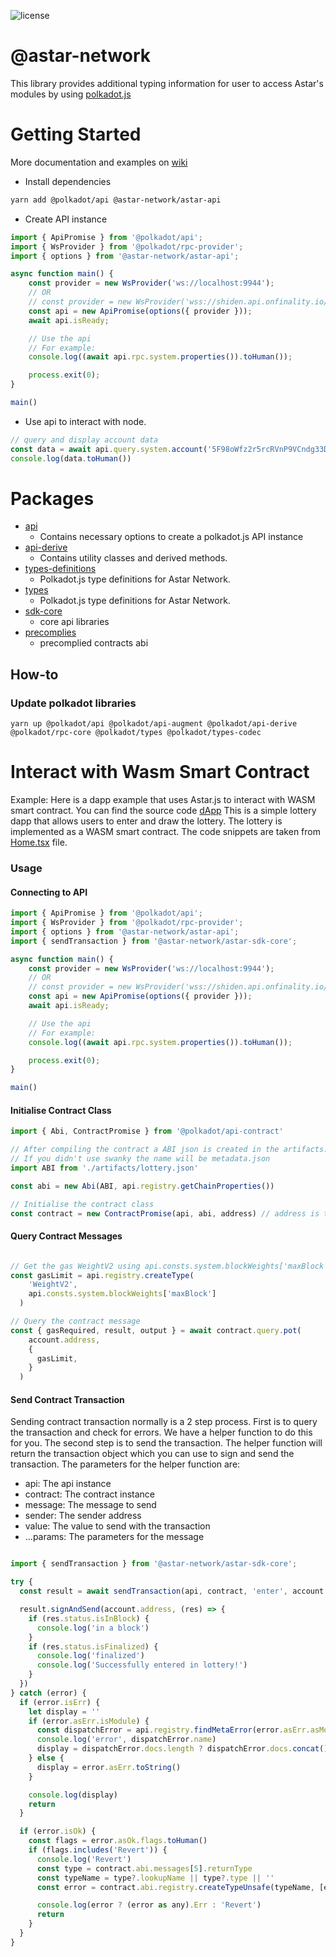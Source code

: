 ![license](https://img.shields.io/badge/License-Apache%202.0-blue?logo=apache&style=flat-square)
# @astar-network

This library provides additional typing information for user to access Astar's modules by using [polkadot.js](https://github.com/polkadot-js/api)

# Getting Started

More documentation and examples on [wiki](https://github.com/astarNetwork/astar.js/wiki)

- Install dependencies

```bash
yarn add @polkadot/api @astar-network/astar-api
```

- Create API instance

```ts
import { ApiPromise } from '@polkadot/api';
import { WsProvider } from '@polkadot/rpc-provider';
import { options } from '@astar-network/astar-api';

async function main() {
    const provider = new WsProvider('ws://localhost:9944');
    // OR
    // const provider = new WsProvider('wss://shiden.api.onfinality.io/public-ws');
    const api = new ApiPromise(options({ provider }));
    await api.isReady;

    // Use the api
    // For example:
    console.log((await api.rpc.system.properties()).toHuman());

    process.exit(0);
}

main()
```

- Use api to interact with node.

```ts
// query and display account data
const data = await api.query.system.account('5F98oWfz2r5rcRVnP9VCndg33DAAsky3iuoBSpaPUbgN9AJn');
console.log(data.toHuman())
```

# Packages

- [api](./packages/api)
  - Contains necessary options to create a polkadot.js API instance
- [api-derive](./packages/api-derive)
  - Contains utility classes and derived methods.
- [types-definitions](./packages/type-definitions)
  - Polkadot.js type definitions for Astar Network.
- [types](./packages/types)
  - Polkadot.js type definitions for Astar Network.
- [sdk-core](./packages/sdk-core)
  - core api libraries
- [precomplies](./packages/precompiles)
  - precomplied contracts abi

## How-to

### Update polkadot libraries

```shell
yarn up @polkadot/api @polkadot/api-augment @polkadot/api-derive @polkadot/rpc-core @polkadot/types @polkadot/types-codec
```


# Interact with Wasm Smart Contract

Example: Here is a dapp example that uses Astar.js to interact with WASM smart contract. You can find the source code [dApp](https://github.com/astarNetwork/wasm-lottery)
This is a simple lottery dapp that allows users to enter and draw the lottery. The lottery is implemented as a WASM smart contract.
The code snippets are taken from [Home.tsx](https://github.com/AstarNetwork/wasm-lottery/blob/master/src/Home.tsx) file.

### Usage

#### Connecting to API

```js
import { ApiPromise } from '@polkadot/api';
import { WsProvider } from '@polkadot/rpc-provider';
import { options } from '@astar-network/astar-api';
import { sendTransaction } from '@astar-network/astar-sdk-core';

async function main() {
    const provider = new WsProvider('ws://localhost:9944');
    // OR
    // const provider = new WsProvider('wss://shiden.api.onfinality.io/public-ws');
    const api = new ApiPromise(options({ provider }));
    await api.isReady;

    // Use the api
    // For example:
    console.log((await api.rpc.system.properties()).toHuman());

    process.exit(0);
}

main()
```

#### Initialise Contract Class

```js
import { Abi, ContractPromise } from '@polkadot/api-contract'

// After compiling the contract a ABI json is created in the artifacts. Import the ABI:
// If you didn't use swanky the name will be metadata.json
import ABI from './artifacts/lottery.json'

const abi = new Abi(ABI, api.registry.getChainProperties())

// Initialise the contract class
const contract = new ContractPromise(api, abi, address) // address is the deployed contract address
```

#### Query Contract Messages

```js

// Get the gas WeightV2 using api.consts.system.blockWeights['maxBlock']
const gasLimit = api.registry.createType(
    'WeightV2',
    api.consts.system.blockWeights['maxBlock']
  )

// Query the contract message
const { gasRequired, result, output } = await contract.query.pot(
    account.address,
    {
      gasLimit,
    }
  )
```

#### Send Contract Transaction

Sending contract transaction normally is a 2 step process. First is to query the transaction and check for errors. We have a helper function to do this for you. The second step is to send the transaction. The helper function will return the transaction object which you can use to sign and send the transaction.
The parameters for the helper function are:

- api: The api instance
- contract: The contract instance
- message: The message to send
- sender: The sender address
- value: The value to send with the transaction
- ...params: The parameters for the message

```js

import { sendTransaction } from '@astar-network/astar-sdk-core';

try {
  const result = await sendTransaction(api, contract, 'enter', account.address, new BN('1000000000000000000'))

  result.signAndSend(account.address, (res) => {
    if (res.status.isInBlock) {
      console.log('in a block')
    }
    if (res.status.isFinalized) {
      console.log('finalized')
      console.log('Successfully entered in lottery!')
    }
  })
} catch (error) {
  if (error.isErr) {
    let display = ''
    if (error.asErr.isModule) {
      const dispatchError = api.registry.findMetaError(error.asErr.asModule)
      console.log('error', dispatchError.name)
      display = dispatchError.docs.length ? dispatchError.docs.concat().toString() : dispatchError.name
    } else {
      display = error.asErr.toString()
    }

    console.log(display)
    return
  }

  if (error.isOk) {
    const flags = error.asOk.flags.toHuman()
    if (flags.includes('Revert')) {
      console.log('Revert')
      const type = contract.abi.messages[5].returnType
      const typeName = type?.lookupName || type?.type || ''
      const error = contract.abi.registry.createTypeUnsafe(typeName, [error.asOk.data]).toHuman()

      console.log(error ? (error as any).Err : 'Revert')
      return
    }
  }
}
```
